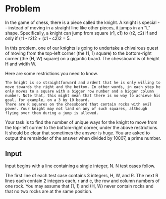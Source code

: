 # Problem

In the game of chess, there is a piece called the knight. A knight is special -- instead of moving in a straight line like other pieces, it jumps in an "L" shape. Specifically, a knight can jump from square (r1, c1) to (r2, c2) if and only if (r1 - r2)2 + (c1 - c2)2 = 5.

In this problem, one of our knights is going to undertake a chivalrous quest of moving from the top-left corner (the (1, 1) square) to the bottom-right corner (the (H, W) square) on a gigantic board. The chessboard is of height H and width W.

Here are some restrictions you need to know.

    The knight is so straightforward and ardent that he is only willing to move towards the right and the bottom. In other words, in each step he only moves to a square with a bigger row number and a bigger column number. Note that, this might mean that there is no way to achieve his goal, for example, on a 3 by 10 board.
    There are R squares on the chessboard that contain rocks with evil power. Your knight may not land on any of such squares, although flying over them during a jump is allowed.

Your task is to find the number of unique ways for the knight to move from the top-left corner to the bottom-right corner, under the above restrictions. It should be clear that sometimes the answer is huge. You are asked to output the remainder of the answer when divided by 10007, a prime number.

## Input

Input begins with a line containing a single integer, N. N test cases follow.

The first line of each test case contains 3 integers, H, W, and R. The next R lines each contain 2 integers each, r and c, the row and column numbers of one rock. You may assume that (1, 1) and (H, W) never contain rocks and that no two rocks are at the same position.
